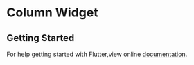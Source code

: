 # Column Widget




## Getting Started
For help getting started with Flutter,view online [documentation](https://flutter.dev).
